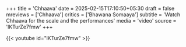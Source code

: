 +++
title = 'Chhaava'
date = 2025-02-15T17:10:50+05:30
draft = false
mreviews = ['Chhaava']
critics = ['Bhawana Somaaya']
subtitle = 'Watch Chhaava for the scale and the performances'
media = 'video'
source = 'lKTurZe7fmw'
+++

{{< youtube id="lKTurZe7fmw" >}}
